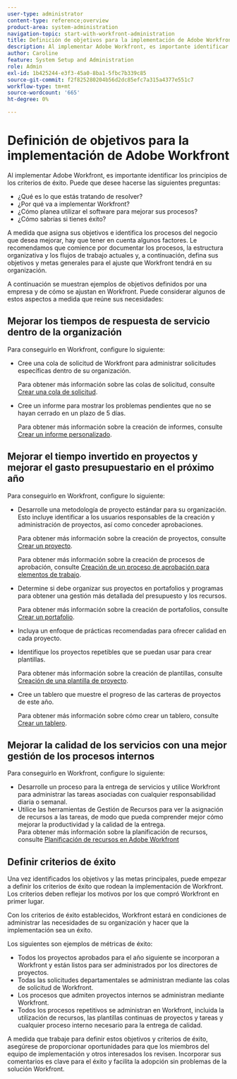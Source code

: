 ```yaml
---
user-type: administrator
content-type: reference;overview
product-area: system-administration
navigation-topic: start-with-workfront-administration
title: Definición de objetivos para la implementación de Adobe Workfront
description: Al implementar Adobe Workfront, es importante identificar los principios de los criterios de éxito. Le recomendamos que comience por documentar los procesos, la estructura organizativa y los flujos de trabajo actuales y, a continuación, defina sus objetivos y metas generales para el ajuste que Workfront tendrá en su organización.
author: Caroline
feature: System Setup and Administration
role: Admin
exl-id: 1b425244-e3f3-45a0-8ba1-5fbc7b339c85
source-git-commit: f2f825280204b56d2dc85efc7a315a4377e551c7
workflow-type: tm+mt
source-wordcount: '665'
ht-degree: 0%

---
```


# Definición de objetivos para la implementación de Adobe Workfront

Al implementar Adobe Workfront, es importante identificar los principios de los criterios de éxito. Puede que desee hacerse las siguientes preguntas:

* ¿Qué es lo que estás tratando de resolver?
* ¿Por qué va a implementar Workfront?
* ¿Cómo planea utilizar el software para mejorar sus procesos?
* ¿Cómo sabrías si tienes éxito?

A medida que asigna sus objetivos e identifica los procesos del negocio que desea mejorar, hay que tener en cuenta algunos factores. Le recomendamos que comience por documentar los procesos, la estructura organizativa y los flujos de trabajo actuales y, a continuación, defina sus objetivos y metas generales para el ajuste que Workfront tendrá en su organización.

A continuación se muestran ejemplos de objetivos definidos por una empresa y de cómo se ajustan en Workfront. Puede considerar algunos de estos aspectos a medida que reúne sus necesidades:

## Mejorar los tiempos de respuesta de servicio dentro de la organización

Para conseguirlo en Workfront, configure lo siguiente:

* Cree una cola de solicitud de Workfront para administrar solicitudes específicas dentro de su organización.

   Para obtener más información sobre las colas de solicitud, consulte [Crear una cola de solicitud](../../manage-work/requests/create-and-manage-request-queues/create-request-queue.md).

* Cree un informe para mostrar los problemas pendientes que no se hayan cerrado en un plazo de 5 días.

   Para obtener más información sobre la creación de informes, consulte [Crear un informe personalizado](../../reports-and-dashboards/reports/creating-and-managing-reports/create-custom-report.md).

## Mejorar el tiempo invertido en proyectos y mejorar el gasto presupuestario en el próximo año

Para conseguirlo en Workfront, configure lo siguiente:

* Desarrolle una metodología de proyecto estándar para su organización. Esto incluye identificar a los usuarios responsables de la creación y administración de proyectos, así como conceder aprobaciones.

   Para obtener más información sobre la creación de proyectos, consulte [Crear un proyecto](../../manage-work/projects/create-projects/create-project.md).

   Para obtener más información sobre la creación de procesos de aprobación, consulte [Creación de un proceso de aprobación para elementos de trabajo](../../administration-and-setup/customize-workfront/configure-approval-milestone-processes/create-approval-processes.md).

* Determine si debe organizar sus proyectos en portafolios y programas para obtener una gestión más detallada del presupuesto y los recursos.

   Para obtener más información sobre la creación de portafolios, consulte [Crear un portafolio](../../manage-work/portfolios/create-and-manage-portfolios/create-portfolios.md).

* Incluya un enfoque de prácticas recomendadas para ofrecer calidad en cada proyecto.
* Identifique los proyectos repetibles que se puedan usar para crear plantillas.

   Para obtener más información sobre la creación de plantillas, consulte [Creación de una plantilla de proyecto](../../manage-work/projects/create-and-manage-templates/create-template.md).

* Cree un tablero que muestre el progreso de las carteras de proyectos de este año.

   Para obtener más información sobre cómo crear un tablero, consulte [Crear un tablero](../../reports-and-dashboards/dashboards/creating-and-managing-dashboards/create-dashboard.md).

## Mejorar la calidad de los servicios con una mejor gestión de los procesos internos

Para conseguirlo en Workfront, configure lo siguiente:

* Desarrolle un proceso para la entrega de servicios y utilice Workfront para administrar las tareas asociadas con cualquier responsabilidad diaria o semanal.
* Utilice las herramientas de Gestión de Recursos para ver la asignación de recursos a las tareas, de modo que pueda comprender mejor cómo mejorar la productividad y la calidad de la entrega.\
   Para obtener más información sobre la planificación de recursos, consulte [Planificación de recursos en Adobe Workfront](../../resource-mgmt/resource-planning/resource-planning-overview.md)

## Definir criterios de éxito

Una vez identificados los objetivos y las metas principales, puede empezar a definir los criterios de éxito que rodean la implementación de Workfront. Los criterios deben reflejar los motivos por los que compró Workfront en primer lugar.

Con los criterios de éxito establecidos, Workfront estará en condiciones de administrar las necesidades de su organización y hacer que la implementación sea un éxito.

Los siguientes son ejemplos de métricas de éxito:

* Todos los proyectos aprobados para el año siguiente se incorporan a Workfront y están listos para ser administrados por los directores de proyectos.
* Todas las solicitudes departamentales se administran mediante las colas de solicitud de Workfront.
* Los procesos que admiten proyectos internos se administran mediante Workfront.
* Todos los procesos repetitivos se administran en Workfront, incluida la utilización de recursos, las plantillas continuas de proyectos y tareas y cualquier proceso interno necesario para la entrega de calidad.

A medida que trabaje para definir estos objetivos y criterios de éxito, asegúrese de proporcionar oportunidades para que los miembros del equipo de implementación y otros interesados los revisen. Incorporar sus comentarios es clave para el éxito y facilita la adopción sin problemas de la solución Workfront.
